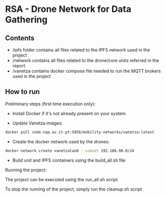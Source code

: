# RSA - Drone Network for Data Gathering

## Contents
- /ipfs folder contains all files related to the IPFS network used in the project
- /network contains all files related to the drone/core units referred in the report
- /vanetza contains docker compose file needed to run the MQTT brokers used in the project

## How to run

Preliminary steps (first time execution only):

- Install Docker if it's not already present on your system

- Update Vanetza images:
```bash
docker pull code.nap.av.it.pt:5050/mobility-networks/vanetza:latest
``` 
- Create the docker network used by the drones:
```bash
docker network create vanetzalan0 --subnet 192.168.98.0/24
``` 

- Build unit and IPFS containers using the build_all.sh file

Running the project:

The project can be executed using the run_all.sh script.

To stop the running of the project, simply run the cleanup.sh script
